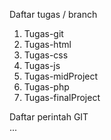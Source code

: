 Daftar tugas / branch  
  1. Tugas-git  
  2. Tugas-html  
  3. Tugas-css  
  4. Tugas-js  
  5. Tugas-midProject  
  6. Tugas-php
  7. Tugas-finalProject

Daftar perintah GIT  
...
